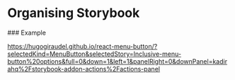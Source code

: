 # Organising Storybook

### Example

https://hugogiraudel.github.io/react-menu-button/?selectedKind=MenuButton&selectedStory=Inclusive-menu-button%20options&full=0&down=1&left=1&panelRight=0&downPanel=kadirahq%2Fstorybook-addon-actions%2Factions-panel

